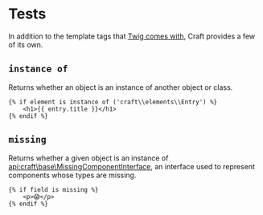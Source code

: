 # Tests

In addition to the template tags that [Twig comes with](http://twig.sensiolabs.org/doc/tests/index.html), Craft provides a few of its own.

## `instance of`

Returns whether an object is an instance of another object or class.

```twig
{% if element is instance of ('craft\\elements\\Entry') %}
    <h1>{{ entry.title }}</h1>
{% endif %}
```

## `missing`

Returns whether a given object is an instance of <api:craft\base\MissingComponentInterface>, an interface used to represent components whose types are missing.

```twig
{% if field is missing %}
    <p>😱</p>
{% endif %}
```
